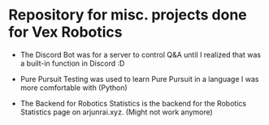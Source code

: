 # Repository for misc. projects done for Vex Robotics  
  
- The Discord Bot was for a server to control Q&A until I realized that was a built-in function in Discord :D  
  
- Pure Pursuit Testing was used to learn Pure Pursuit in a language I was more comfortable with (Python)  
  
- The Backend for Robotics Statistics is the backend for the Robotics Statistics page on arjunrai.xyz. (Might not work anymore)
